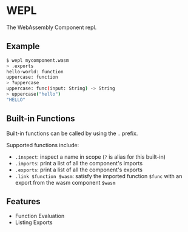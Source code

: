 # WEPL

The WebAssembly Component repl.

## Example

```bash
$ wepl mycomponent.wasm
> .exports
hello-world: function
uppercase: function
> ?uppercase
uppercase: func(input: String) -> String
> uppercase("hello")
"HELLO"
```

## Built-in Functions

Built-in functions can be called by using the `.` prefix.

Supported functions include:
* `.inspect`: inspect a name in scope (`?` is alias for this built-in)
* `.imports`: print a list of all the component's imports
* `.exports`: print a list of all the component's exports
* `.link $function $wasm`: satisfy the imported function `$func` with an export from the wasm component `$wasm`

## Features

* Function Evaluation
* Listing Exports
